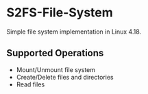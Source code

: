 # S2FS-File-System
Simple file system implementation in Linux 4.18.

## Supported Operations
  * Mount/Unmount file system
  * Create/Delete files and directories
  * Read files

